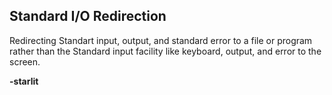 ## Standard I/O Redirection  
   
Redirecting Standart input, output, and standard error to a file or program rather than the Standard input facility like keyboard, output, and error to the screen.   

**-starlit**
